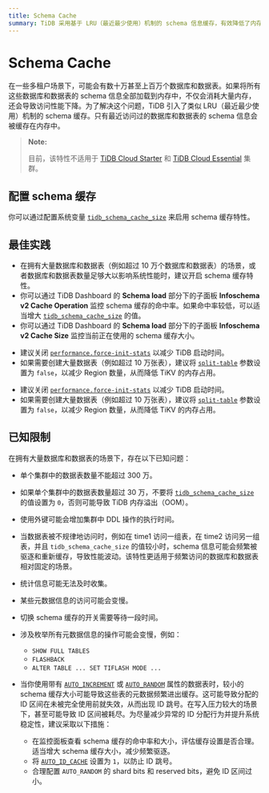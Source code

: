 ```yaml
---
title: Schema Cache
summary: TiDB 采用基于 LRU（最近最少使用）机制的 schema 信息缓存，有效降低了内存占用，并在拥有大量数据库和数据表的场景下提升了性能。
---
```


# Schema Cache

在一些多租户场景下，可能会有数十万甚至上百万个数据库和数据表。如果将所有这些数据库和数据表的 schema 信息全部加载到内存中，不仅会消耗大量内存，还会导致访问性能下降。为了解决这个问题，TiDB 引入了类似 LRU（最近最少使用）机制的 schema 缓存。只有最近访问过的数据库和数据表的 schema 信息会被缓存在内存中。

> **Note:**
>
> 目前，该特性不适用于 [TiDB Cloud Starter](https://docs.pingcap.com/tidbcloud/select-cluster-tier#starter) 和 [TiDB Cloud Essential](https://docs.pingcap.com/tidbcloud/select-cluster-tier#essential) 集群。

## 配置 schema 缓存

你可以通过配置系统变量 [`tidb_schema_cache_size`](/system-variables.md#tidb_schema_cache_size-new-in-v800) 来启用 schema 缓存特性。

## 最佳实践

- 在拥有大量数据库和数据表（例如超过 10 万个数据库和数据表）的场景，或者数据库和数据表数量足够大以影响系统性能时，建议开启 schema 缓存特性。
- 你可以通过 TiDB Dashboard 的 **Schema load** 部分下的子面板 **Infoschema v2 Cache Operation** 监控 schema 缓存的命中率。如果命中率较低，可以适当增大 [`tidb_schema_cache_size`](/system-variables.md#tidb_schema_cache_size-new-in-v800) 的值。
- 你可以通过 TiDB Dashboard 的 **Schema load** 部分下的子面板 **Infoschema v2 Cache Size** 监控当前正在使用的 schema 缓存大小。

<CustomContent platform="tidb">

- 建议关闭 [`performance.force-init-stats`](/tidb-configuration-file.md#force-init-stats-new-in-v657-and-v710) 以减少 TiDB 启动时间。
- 如果需要创建大量数据表（例如超过 10 万张表），建议将 [`split-table`](/tidb-configuration-file.md#split-table) 参数设置为 `false`，以减少 Region 数量，从而降低 TiKV 的内存占用。

</CustomContent>

<CustomContent platform="tidb-cloud">

- 建议关闭 [`performance.force-init-stats`](https://docs.pingcap.com/tidb/stable/tidb-configuration-file/#force-init-stats-new-in-v657-and-v710) 以减少 TiDB 启动时间。
- 如果需要创建大量数据表（例如超过 10 万张表），建议将 [`split-table`](https://docs.pingcap.com/tidb/stable/tidb-configuration-file/#split-table) 参数设置为 `false`，以减少 Region 数量，从而降低 TiKV 的内存占用。

</CustomContent>

## 已知限制

在拥有大量数据库和数据表的场景下，存在以下已知问题：

- 单个集群中的数据表数量不能超过 300 万。
- 如果单个集群中的数据表数量超过 30 万，不要将 [`tidb_schema_cache_size`](/system-variables.md#tidb_schema_cache_size-new-in-v800) 的值设置为 `0`，否则可能导致 TiDB 内存溢出（OOM）。
- 使用外键可能会增加集群中 DDL 操作的执行时间。
- 当数据表被不规律地访问时，例如在 time1 访问一组表，在 time2 访问另一组表，并且 `tidb_schema_cache_size` 的值较小时，schema 信息可能会频繁被驱逐和重新缓存，导致性能波动。该特性更适用于频繁访问的数据库和数据表相对固定的场景。
- 统计信息可能无法及时收集。
- 某些元数据信息的访问可能会变慢。
- 切换 schema 缓存的开关需要等待一段时间。
- 涉及枚举所有元数据信息的操作可能会变慢，例如：

    - `SHOW FULL TABLES`
    - `FLASHBACK`
    - `ALTER TABLE ... SET TIFLASH MODE ...`

- 当你使用带有 [`AUTO_INCREMENT`](/auto-increment.md) 或 [`AUTO_RANDOM`](/auto-random.md) 属性的数据表时，较小的 schema 缓存大小可能导致这些表的元数据频繁进出缓存。这可能导致分配的 ID 区间在未被完全使用前就失效，从而出现 ID 跳号。在写入压力较大的场景下，甚至可能导致 ID 区间被耗尽。为尽量减少异常的 ID 分配行为并提升系统稳定性，建议采取以下措施：

    - 在监控面板查看 schema 缓存的命中率和大小，评估缓存设置是否合理。适当增大 schema 缓存大小，减少频繁驱逐。
    - 将 [`AUTO_ID_CACHE`](/auto-increment.md#auto_id_cache) 设置为 `1`，以防止 ID 跳号。
    - 合理配置 `AUTO_RANDOM` 的 shard bits 和 reserved bits，避免 ID 区间过小。